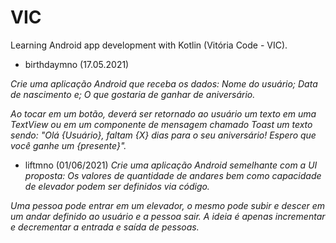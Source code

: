 # VIC
Learning Android app development with Kotlin (Vitória Code - VIC).

- birthdaymno (17.05.2021)

<i>Crie uma aplicação Android que receba os dados:
Nome do usuário;
Data de nascimento e;
O que gostaria de ganhar de aniversário.

Ao tocar em um botão, deverá ser retornado ao usuário um texto em uma TextView ou em um componente de mensagem chamado Toast um texto sendo: "Olá {Usuário}, faltam {X} dias para o seu aniversário! Espero que você ganhe um {presente}".</i>

- liftmno (01/06/2021)
<i>Crie uma aplicação Android semelhante com a UI proposta:
Os valores de quantidade de andares bem como capacidade de elevador podem ser definidos via código.


Uma pessoa pode entrar em um elevador, o mesmo pode subir e descer em um andar definido ao usuário e a pessoa sair.
A ideia é apenas incrementar e decrementar a entrada e saída de pessoas.</i>
